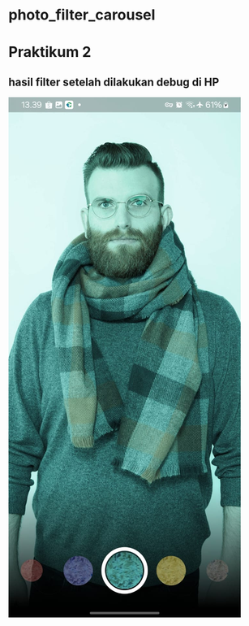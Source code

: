 # photo_filter_carousel

# Praktikum 2

## hasil filter setelah dilakukan debug di HP

![Tampilan Filter](<WhatsApp Image 2024-11-04 at 13.43.18_26a663f7.jpg>)